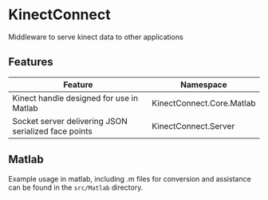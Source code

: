 # KinectConnect
Middleware to serve kinect data to other applications

## Features
| Feature       | Namespace     |
| ------------- | ------------- |
| Kinect handle designed for use in Matlab  | KinectConnect.Core.Matlab |
| Socket server delivering JSON serialized face points | KinectConnect.Server |

## Matlab
Example usage in matlab, including .m files for conversion and assistance can be found in the ```src/Matlab``` directory.
